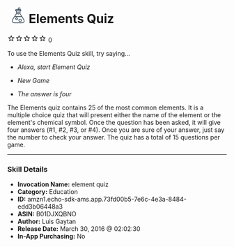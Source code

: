 # &nbsp;<img src="skill_icon" alt="Elements Quiz icon" width="36"> Elements Quiz
![0 stars](../../images/ic_star_border_black_18dp_1x.png)![0 stars](../../images/ic_star_border_black_18dp_1x.png)![0 stars](../../images/ic_star_border_black_18dp_1x.png)![0 stars](../../images/ic_star_border_black_18dp_1x.png)![0 stars](../../images/ic_star_border_black_18dp_1x.png) 0

To use the Elements Quiz skill, try saying...

* *Alexa, start Element Quiz*

* *New Game*

* *The answer is four*

The Elements quiz contains 25 of the most common elements. It is a multiple choice quiz that will present either the name of the element or the element's chemical symbol. Once the question has been asked, it will give four answers (#1, #2, #3, or #4). Once you are sure of your answer, just say the number to check your answer. The quiz has a total of 15 questions per game.

***

### Skill Details

* **Invocation Name:** element quiz
* **Category:** Education
* **ID:** amzn1.echo-sdk-ams.app.73fd00b5-7e6c-4e3a-8484-edd3b06448a3
* **ASIN:** B01DJXQBNO
* **Author:** Luis Gaytan
* **Release Date:** March 30, 2016 @ 02:02:30
* **In-App Purchasing:** No
